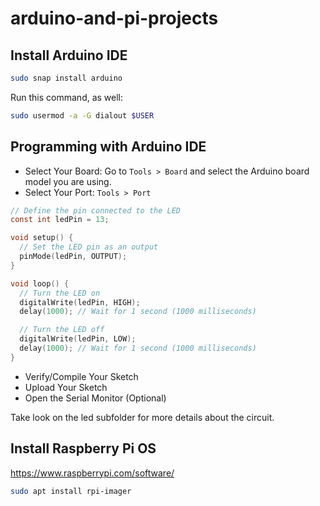 # arduino-and-pi-projects

## Install Arduino IDE

```bash
sudo snap install arduino
```
Run this command, as well:
```bash
sudo usermod -a -G dialout $USER
```
## Programming with Arduino IDE

- Select Your Board: Go to `Tools > Board` and select the Arduino board model you are using.
- Select Your Port: `Tools > Port`


```C
// Define the pin connected to the LED
const int ledPin = 13;

void setup() {
  // Set the LED pin as an output
  pinMode(ledPin, OUTPUT);
}

void loop() {
  // Turn the LED on
  digitalWrite(ledPin, HIGH);
  delay(1000); // Wait for 1 second (1000 milliseconds)

  // Turn the LED off
  digitalWrite(ledPin, LOW);
  delay(1000); // Wait for 1 second (1000 milliseconds)
}
```

- Verify/Compile Your Sketch
- Upload Your Sketch
- Open the Serial Monitor (Optional)

Take look on the led subfolder for more details about the circuit.

## Install Raspberry Pi OS

https://www.raspberrypi.com/software/

```bash
sudo apt install rpi-imager
```
